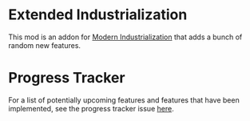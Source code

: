 # Extended Industrialization

This mod is an addon for [Modern Industrialization](https://github.com/AztechMC/Modern-Industrialization) that adds a bunch of random new features.

# Progress Tracker

For a list of potentially upcoming features and features that have been implemented, see the progress tracker issue [here](https://github.com/Swedz/MI-Extended/issues/1).